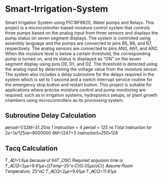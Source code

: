# Smart-Irrigation-System
Smart Irrigation System using PIC18F6620, Water pumps and Relays. This project is a microcontroller-based moisture control system that controls three pumps based on the analog input from three sensors and displays the pump status on  seven segment displays. The system is controlled using assembly language and the pumps are connected to pins B5, B6, and B7, respectively. The analog sensors are connected to pins AN0, AN1, and AN2. When the moisture level is below a certain threshold, the corresponding pump is turned on, and its status is displayed as "ON" on the seven segment display using pins D0, D1, and D2. The threshold is detected using the analog input by determining the voltage value from the moisture sensor. The system also includes a delay subroutine for the delays required in the system which is set to 1 second and a switch interrupt service routine for the emergency stop button and restart button. This project is suitable for applications where precise moisture control and pump monitoring are required, such as in irrigation systems, hydroponics setups, or plant growth chambers using microcontrollers as its processing system.

## Subroutine Delay Calculation
𝑝𝑒𝑟𝑖𝑜𝑑=1/32𝑀=31.25𝑛𝑠
1 𝐼𝑛𝑠𝑡𝑟𝑢𝑐𝑡𝑖𝑜𝑛 = 4 𝑝𝑒𝑟𝑖𝑜𝑑 = 125 𝑛𝑠
𝑇𝑜𝑡𝑎𝑙 𝐼𝑛𝑠𝑡𝑟𝑢𝑐𝑡𝑖𝑜𝑛 𝑓𝑜𝑟 2𝑠=1𝑠/125𝑛𝑠=8000000
8𝑀=(247+3 𝑖𝑛𝑠𝑡𝑟𝑢𝑐𝑡𝑖𝑜𝑛)∗250∗128

## Tacq Calculation
𝑇_𝐴𝐷>1.6𝜇𝑠 𝑏𝑒𝑐𝑎𝑢𝑠𝑒 𝑜𝑓 64𝑇_𝑂𝑆𝐶 𝑅𝑒𝑞𝑢𝑖𝑟𝑒𝑑 𝑎𝑐𝑞𝑢𝑖𝑠𝑖𝑜𝑛 𝑡𝑖𝑚𝑒 𝑖𝑠 𝑇_𝐴𝐶𝑄=2𝜇𝑠+9.61𝜇𝑠+[(𝑇𝑒𝑚𝑝−25^𝑜 𝐶)(0.05𝜇𝑠/𝑜𝐶)] 
𝐴𝑠𝑠𝑢𝑚𝑒 𝑅𝑜𝑜𝑚 𝑇𝑒𝑚𝑝𝑒𝑟𝑎𝑡𝑢𝑟𝑒, 25^𝑜𝐶 
𝑇_𝐴𝐶𝑄=2𝜇𝑠+9.61𝜇𝑠
𝑇_𝐴𝐶𝑄=11.61𝜇𝑠
